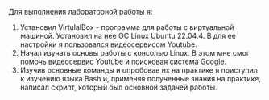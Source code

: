 Для выполнения лабораторной работы я:
1) Установил VirtulalBox - программа для работы с виртуальной машиной. Установил на нее ОС Linux Ubuntu 22.04.4. В для ее настройки я пользовался видеосервисом Youtube.
2) Начал изучать основы работы с консолью Linux. В этом мне смог помочь видеосервис Youtube и поисковая система Google.
3) Изучив основные команды и опробовав их на практике я приступил к изучению языка Bash и, применяя полученные знания на практике, написал скрипт, который был основной задачей работы.

